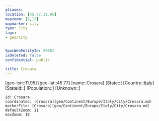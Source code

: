```yaml
---
aliases: 
location: [45.77,11.95]
mapzoom: [7,12] 
mapmarker: city 
type: City
tags:
- geo/City


SpocWebEntityId: 29681
isDeleted: false
confidential: public

title: Crosara
---
```

[geo-lon::11.95]
[geo-lat::45.77]
[name::Crosara]
[State::]
[Country::[Italy](geo/Continent/Europe/Italy.md)]
[StateId::]
[Population::]
[Unknown::]


```leaflet
id: Crosara
coordinates: [Crosara](geo/Continent/Europe/Italy/City/Crosara.md)
markerFile: [Crosara](geo/Continent/Europe/Italy/City/Crosara.md)
defaultZoom: 11 
maxZoom: 18
```


